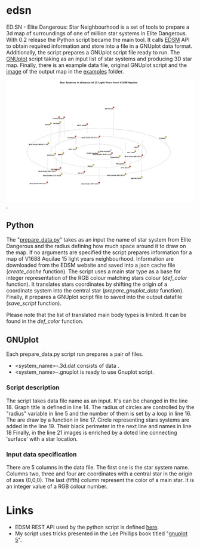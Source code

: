# edsn
ED:SN - Elite Dangerous: Star Neighbourhood is a set of tools to prepare a 3d map of surroundings of one of million star systems in Elite Dangerous.
With 0.2 release the Python script became the main tool.
It calls [EDSM](https://www.edsm.net/) API to obtain required information and store into a file in a GNUplot data format.
Additionally, the script prepares a GNUplot script file ready to run.
The [GNUplot](http://gnuplot.sourceforge.net/) script taking as an input list of star systems and producing 3D star map.
Finally, there is an example data file, original GNUplot script and the [image](examples/release_0.1/example_map.jpg) of the output map in the [examples](examples/release_0.1) folder.

![Star Systems in distance of 15 Light Years from V1688 Aquilae](examples/release_0.1/example_map.jpg).

## Python

The "[prepare_data.py](prepare_data.py)" takes as an input the name of star system from Elite Dangerous and the radius defining how much space around it to draw on the map.
If no arguments are specified the script prepares information for a map of V1688 Aquilae 15 light years neighbourhood.
Information are downloaded from the EDSM website and saved into a json cache file (*create_cache* function).
The script uses a main star type as a base for integer representation of the RGB colour matching stars colour (*def_color* function).
It translates stars coordinates by shifting the origin of a coordinate system into the central star (*prepare_gnuplot_data* function).
Finally, it prepares a GNUplot script file to saved into the output datafile (*save_script* function).

Please note that the list of translated main body types is limited.
It can be found in the *def_color* function.


## GNUplot
Each prepare_data.py script run prepares a pair of files.
* <system_name>-<radius>.3d.dat consists of data .
* <system_name>-<radius>.gnuplot is ready to use Gnuplot script.

### Script description

The script takes data file name as an input.
It's can be changed in the line 18.
Graph title is defined in line 14.
The radius of circles are controlled by the "radius" variable in line 5 and the number of them is set by a loop in line 16.
The are draw by a function in line 17.
Circle representing stars systems are added in the line 19.
Their black perimeter in the next line and names in line 18
Finally, in the line 21 images is enriched by a doted line connecting 'surface' with a star location.

### Input data specification

There are 5 columns in the data file.
The first one is the star system name.
Columns two, three and four are coordinates with a central star in the origin of axes (0,0,0).
The last (fifth) column represent the color of a main star.
It is an integer value of a RGB colour number.

# Links

* EDSM REST API used by the python script is defined [here](https://www.edsm.net/en/api-v1).
* My script uses tricks presented in the Lee Phillips book titled "[gnuplot 5](https://lee-phillips.org/gnuplot/)".
